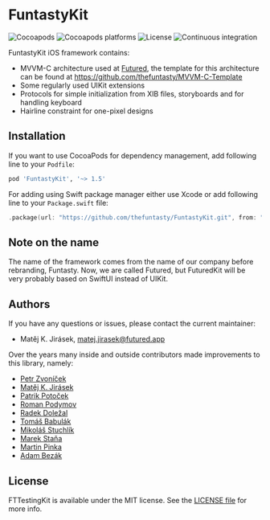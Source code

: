 # FuntastyKit

![Cocoapods](https://img.shields.io/cocoapods/v/FuntastyKit.svg)
![Cocoapods platforms](https://img.shields.io/cocoapods/p/FuntastyKit.svg)
![License](https://img.shields.io/cocoapods/l/FuntastyKit.svg)
![Continuous integration](https://img.shields.io/bitrise/6f0c129e47a9b6f1.svg?token=Mfr5_Ek19pSrcZew0Pp9Bg)

FuntastyKit iOS framework contains:

- MVVM-C architecture used at [Futured](https://www.futured.app/en/), the template for this architecture can be found at https://github.com/thefuntasty/MVVM-C-Template
- Some regularly used UIKit extensions
- Protocols for simple initialization from XIB files, storyboards and for handling keyboard
- Hairline constraint for one-pixel designs

## Installation

If you want to use CocoaPods for dependency management, add following line to your `Podfile`:

```ruby
pod 'FuntastyKit', '~> 1.5'
```

For adding using Swift package manager either use Xcode or add following line to your `Package.swift` file:

```swift
.package(url: "https://github.com/thefuntasty/FuntastyKit.git", from: "1.5.0")
```

## Note on the name

The name of the framework comes from the name of our company before rebranding, Funtasty. Now, we are called Futured, but FuturedKit will be very probably based on SwiftUI instead of UIKit.

## Authors

If you have any questions or issues, please contact the current maintainer:

- Matěj K. Jirásek, matej.jirasek@futured.app

Over the years many inside and outside contributors made improvements to this library, namely:

- [Petr Zvoníček](https://github.com/zvonicek)
- [Matěj K. Jirásek](https://github.com/mkj-is)
- [Patrik Potoček](https://github.com/Patrez)
- [Roman Podymov](https://github.com/RomanPodymov)
- [Radek Doležal](https://github.com/eRDe33)
- [Tomáš Babulák](https://github.com/tomasbabulak)
- [Mikoláš Stuchlík](https://github.com/mikolasstuchlik)
- [Marek Staňa](https://github.com/mstana)
- [Martin Pinka](https://github.com/crinos9)
- [Adam Bezák](https://github.com/bezoadam)

## License

FTTestingKit is available under the MIT license. See the [LICENSE file](LICENSE) for more info.
